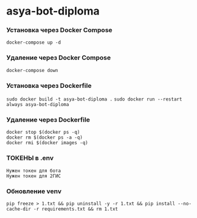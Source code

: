 # asya-bot-diploma

### Установка через Docker Compose
`docker-compose up -d`

### Удаление через Docker Compose
`docker-compose down`

### Установка через Dockerfile
`sudo docker build -t asya-bot-diploma .`
`sudo docker run --restart always asya-bot-diploma`  

### Удаление через Dockerfile
`docker stop $(docker ps -q)`  
`docker rm $(docker ps -a -q)`  
`docker rmi $(docker images -q)`  

### ТОКЕНЫ в .env
`Нужен токен для бота`   
`Нужен токен для 2ГИС`  

### Обновление venv
`pip freeze > 1.txt && pip uninstall -y -r 1.txt && pip install --no-cache-dir -r requirements.txt && rm 1.txt`  
